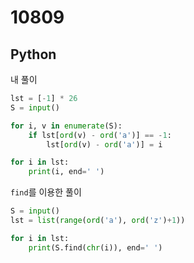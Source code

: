 # 10809

## Python

내 풀이

```python
lst = [-1] * 26
S = input()

for i, v in enumerate(S):
    if lst[ord(v) - ord('a')] == -1:
        lst[ord(v) - ord('a')] = i

for i in lst:
    print(i, end=' ')
```

`find`를 이용한 풀이

```python
S = input()
lst = list(range(ord('a'), ord('z')+1))

for i in lst:
    print(S.find(chr(i)), end=' ')
```
